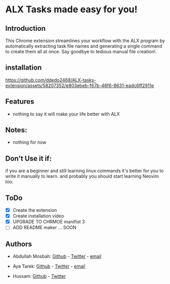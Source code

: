 # ALX Tasks made easy for you!

## Introduction

This Chrome extension streamlines your workflow with the ALX program by automatically extracting task file names and generating a single command to create them all at once. Say goodbye to tedious manual file creation!.


## installation
https://github.com/ddedo2468/ALX-tasks-extension/assets/58207352/e803ebeb-f67b-46f6-8631-eadc6ff2911e



## Features
- nothing to say it will make your life better with ALX



## Notes:
- nothing for now


## Don't Use it if:
if you are a beginner and still learning linux commands
it's better for you to write it manually to learn.
and probably you should start learning Neovim too.



## ToDo
- [x] Create the extension
- [x] Create installation video
- [x] UPGRADE TO CHRMOE manifist 3
- [ ] ADD README maker ... SOON
## Authors
- Abdullah Mosbah: [Github](https://github.com/ddedo2468) - [Twitter](https://twitter.com/abdullahxorca) - [email](abdallahmosbah25@gmail.com)

- Aya Tarek: [Github](https://github.com/AyaTarek95) - [Twitter](https://twitter.com/ayatarek0000) - [email](aya.tarek213@icloud.com)

- Hussam: [Github](https://github.com/husamahmud) - [Twitter](https://twitter.com/husamahmud)

